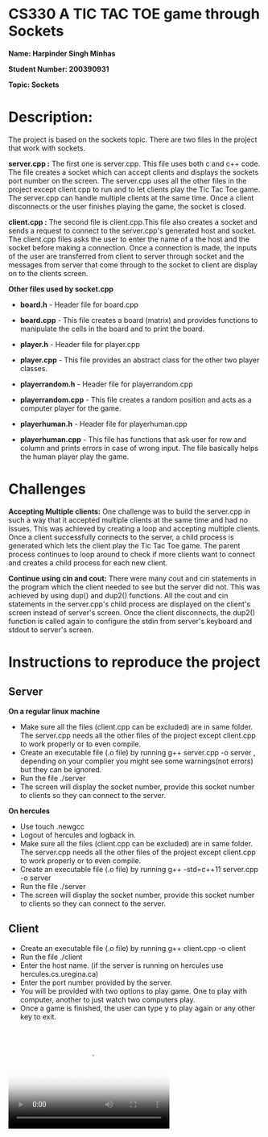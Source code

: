 # CS330 A TIC TAC TOE game through Sockets

**Name: Harpinder Singh Minhas**

**Student Number: 200390931**

**Topic: Sockets**

# Description: 
The project is based on the sockets topic. There are two files in the project that work with sockets. 

**server.cpp :**
The first one is server.cpp. This file uses both c and c++ code. The file creates a socket which can accept clients and displays the sockets port number on the screen. The server.cpp uses all the other files in the project except client.cpp to run and to let clients play the Tic Tac Toe game. The server.cpp can handle multiple clients at the same time. Once a client disconnects or the user finishes playing the game, the socket is closed.

**client.cpp :**
The second file is client.cpp.This file also creates a socket and sends a request to connect to the server.cpp's generated host and socket. The client.cpp files asks the user to enter the name of a the host and the socket before making a connection. Once a connection is made, the inputs of the user are transferred from client to server through socket and the messages from server that come through to the socket to client are display on to the clients screen.

**Other files used by socket.cpp**

- **board.h** -  Header file for board.cpp

- **board.cpp** - This file creates a board (matrix) and provides functions to manipulate the cells in the board and to print the board.

- **player.h** - Header file for player.cpp

- **player.cpp** - This file provides an abstract class for the other two player classes.

- **playerrandom.h** - Header file for playerrandom.cpp

- **playerrandom.cpp** - This file creates a random position and acts as a computer player for the game.

- **playerhuman.h** - Header file for playerhuman.cpp

- **playerhuman.cpp** -  This file has functions that ask user for row and column and prints errors in case of wrong input. The file basically helps the human player play the game.

# Challenges

**Accepting Multiple clients:** 
One challenge was to build the server.cpp in such a way that it accepted multiple clients at the same time and had no issues. This was achieved by creating a loop and accepting multiple clients. Once a client successfully connects to the server, a child process is generated which lets the client play the Tic Tac Toe game. The parent process continues to loop around to check if more clients want to connect and creates a child process for each new client.

**Continue using cin and cout:**
There were many cout and cin statements in the program which the client needed to see but the server did not. This was achieved by using dup() and dup2() functions. All the cout and cin statements in the server.cpp's child process are displayed on the client's screen instead of server's screen. Once the client disconnects, the dup2() function is called again to configure the stdin from server's keyboard and stdout to server's screen.

# Instructions to reproduce the project

## Server

**On a regular linux machine**
- Make sure all the files (client.cpp can be excluded) are in same folder. The server.cpp needs all the other files of the project except client.cpp to work properly or to even compile.
- Create an executable file (.o file) by running g++ server.cpp -o server , depending on your complier you might see some warnings(not errors) but they can be ignored. 
- Run the file ./server
- The screen will display the socket number, provide this socket number to clients so they can connect to the server.


**On hercules**
- Use touch .newgcc
- Logout of hercules and logback in.
- Make sure all the files (client.cpp can be excluded) are in same folder. The server.cpp needs all the other files of the project except client.cpp to work properly or to even compile.
- Create an executable file (.o file) by running g++ -std=c++11 server.cpp -o server
- Run the file ./server
- The screen will display the socket number, provide this socket number to clients so they can connect to the server.

## Client

- Create an executable file (.o file) by running g++ client.cpp -o client
- Run the file ./client
- Enter the host name. (if the server is running on hercules use hercules.cs.uregina.ca)
- Enter the port number provided by the server.
- You will be provided with two options to play game. One to play with computer, another to just watch two computers play.
- Once a game is finished, the user can type y to play again or any other key to exit.

<video src="gittest.mp4" poster="poster.jpg" width="320" height="200" controls preload></video>
